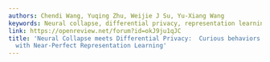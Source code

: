 ```yaml
---
authors: Chendi Wang, Yuqing Zhu, Weijie J Su, Yu-Xiang Wang
keywords: Neural collapse, differential privacy, representation learning
link: https://openreview.net/forum?id=okJ9ju1qJC
title: 'Neural Collapse meets Differential Privacy:  Curious behaviors of NoisySGD
  with Near-Perfect Representation Learning'
---
```


